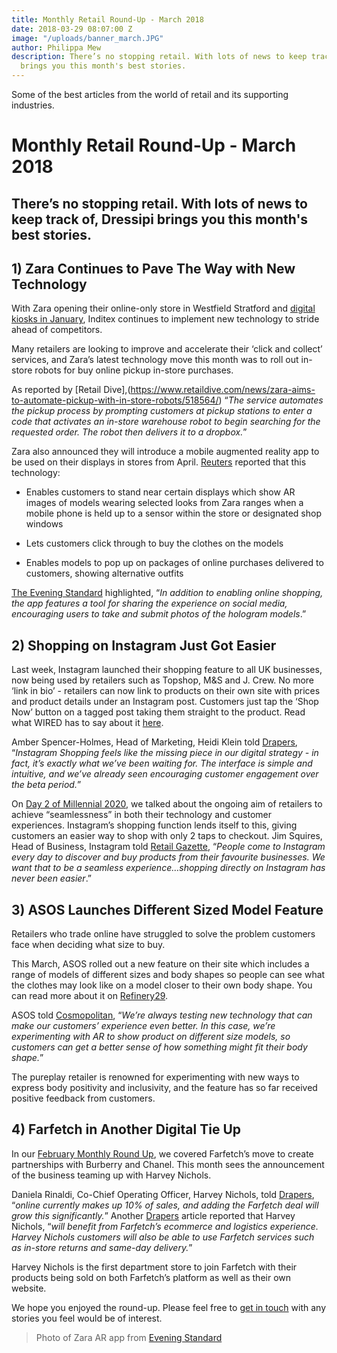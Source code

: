 ```yaml
---
title: Monthly Retail Round-Up - March 2018
date: 2018-03-29 08:07:00 Z
image: "/uploads/banner_march.JPG"
author: Philippa Mew
description: There’s no stopping retail. With lots of news to keep track of, Dressipi
  brings you this month's best stories.
---
```


Some of the best articles from the world of retail and its supporting industries.

# Monthly Retail Round-Up - March 2018

## There’s no stopping retail. With lots of news to keep track of, Dressipi brings you this month's best stories.


## 1) Zara Continues to Pave The Way with New Technology

With Zara opening their online-only store in Westfield Stratford and [digital kiosks in January](https://dressipi.com/blog/zaras-self-service-check-out-highlights-a-stronger-focus-on-creating-better-in-store-customer-experiences/), Inditex continues to implement new technology to stride ahead of competitors. 

Many retailers are looking to improve and accelerate their ‘click and collect’ services, and Zara’s latest technology move this month was to roll out in-store robots for buy online pickup in-store purchases. 

As reported by [Retail Dive],(https://www.retaildive.com/news/zara-aims-to-automate-pickup-with-in-store-robots/518564/) “*The service automates the pickup process by prompting customers at pickup stations to enter a code that activates an in-store warehouse robot to begin searching for the requested order. The robot then delivers it to a dropbox.*”

Zara also announced they will introduce a mobile augmented reality app to be used on their displays in stores from April. [Reuters](https://www.reuters.com/article/us-inditex-zara-technology/zara-to-lure-millennials-with-augmented-reality-displays-idUSKCN1GP2TC) reported that this technology:

* Enables customers to stand near certain displays which show AR images of models wearing selected looks from Zara ranges when a mobile phone is held up to a sensor within the store or designated shop windows

* Lets customers click through to buy the clothes on the models

* Enables models to pop up on packages of online purchases delivered to customers, showing alternative outfits

[The Evening Standard](https://www.standard.co.uk/fashion/zara-to-launch-an-augmented-reality-app-in-its-stores-a3789441.html) highlighted, “*In addition to enabling online shopping, the app features a tool for sharing the experience on social media, encouraging users to take and submit photos of the hologram models*.”


## 2) Shopping on Instagram Just Got Easier

Last week, Instagram launched their shopping feature to all UK businesses, now being used by retailers such as Topshop, M&S and J. Crew. No more ‘link in bio’ - retailers can now link to products on their own site with prices and product details under an Instagram post. Customers just tap the ‘Shop Now’ button on a tagged post taking them straight to the product. Read what WIRED has to say about it [here](http://www.wired.co.uk/article/instagram-shopping-business-tool-launch).

Amber Spencer-Holmes, Head of Marketing, Heidi Klein told [Drapers](https://www.drapersonline.com/7029596.article?utm_source=newsletter&utm_medium=email&utm_campaign=DR_EditorialNewsletters.Reg:%20Send%20-%20The%20Weekend%20Read&mkt_tok=eyJpIjoiWTJFM1pXWTNZMlExT1dZMCIsInQiOiJ0T2lZeXRhd1wvaUVqWDZDdlZTbDBmOEtFbUwyNWRhbGtBbGNtWXEzQkxkYTQ5clZmWmhVdUNRT3NYSWRKcmNGdW1RT0s1cE5LVUtLOTU2a1wvb1NuMDZjb3hiblVLXC83UEtcL25rKzkzYkNpN1wvVnR3YzV3YW5tQlZCYVIyUXFqdmdVIn0%3D), “*Instagram Shopping feels like the missing piece in our digital strategy - in fact, it’s exactly what we’ve been waiting for. The interface is simple and intuitive, and we’ve already seen encouraging customer engagement over the beta period.*”

On [Day 2 of Millennial 2020](https://dressipi.com/blog/millennial-2020-europe-summit-day-2/), we talked about the ongoing aim of retailers to achieve “seamlessness” in both their technology and customer experiences. Instagram’s shopping function lends itself to this, giving customers an easier way to shop with only 2 taps to checkout. Jim Squires, Head of Business, Instagram told [Retail Gazette](https://www.retailgazette.co.uk/blog/2018/03/shopping-instagram-uk-launched/), “*People come to Instagram every day to discover and buy products from their favourite businesses. We want that to be a seamless experience…shopping directly on Instagram has never been easier*.”


## 3) ASOS Launches Different Sized Model Feature

Retailers who trade online have struggled to solve the problem customers face when deciding what size to buy.

This March, ASOS rolled out a new feature on their site which includes a range of models of different sizes and body shapes so people can see what the clothes may look like on a model closer to their own body shape. You can read more about it on [Refinery29](https://www.refinery29.uk/2018/03/194407/asos-clothes-different-size-models).

ASOS told [Cosmopolitan](https://www.cosmopolitan.com/uk/fashion/style/a19559661/asos-same-clothes-on-different-size-models/), “*We’re always testing new technology that can make our customers’ experience even better. In this case, we’re experimenting with AR to show product on different size models, so customers can get a better sense of how something might fit their body shape.*”

The pureplay retailer is renowned for experimenting with new ways to express body positivity and inclusivity, and the feature has so far received positive feedback from customers. 


## 4) Farfetch in Another Digital Tie Up

In our [February Monthly Round Up](https://dressipi.com/blog/monthly-retail-round-up-february-2018/), we covered Farfetch’s move to create partnerships with Burberry and Chanel. This month sees the announcement of the business teaming up with Harvey Nichols. 

Daniela Rinaldi, Co-Chief Operating Officer, Harvey Nichols, told [Drapers](https://www.drapersonline.com/7029612.article?utm_source=newsletter&utm_medium=email&utm_campaign=DR_EditorialNewsletters.Reg:%20Send%20-%20Daily%20News&mkt_tok=eyJpIjoiWkRobU56ZzBNV0ZpTkdGaiIsInQiOiJoSng3WGlHVEpDc2xyT29MY3J1TjVaeEJUVTBkS0EweUJTWjFuUXdROThwXC9tV1BzdFwvbWMzcTVVM2pKczZORDVhYndKakFBaGdyU1NSWlNiaUx0QTlja2VGRVlUTG1YazNSSnJZZDRnQ1VrTXNlYkV4VnBLdVd6dEp5YTJmU2YrIn0%3D), “*online currently makes up 10% of sales, and adding the Farfetch deal will grow this significantly.*” Another [Drapers](https://www.drapersonline.com/7029467.article?utm_source=newsletter&utm_medium=email&utm_campaign=DR_EditorialNewsletters.Reg:%20Send%20-%20Daily%20News&mkt_tok=eyJpIjoiTjJVM01qQTJaVEl3TXpNNSIsInQiOiJVc2FRZlFKdFhWcEhlTzBObkVzNEVRK1BTSFZRYmJGbkkzeVllWXZTUFhRNEdSYnd2bCt2OEFTaCtBSUVGWWhCbnhHMzczRVh5ME9xQVlnS2dmeWlzRXVIZVllbWM0KzlzamJYOUdrWURJNFZpSVdkTCtKTUFzdE95WXBtRHhYQyJ9) article reported that Harvey Nichols, “*will benefit from Farfetch’s ecommerce and logistics experience. Harvey Nichols customers will also be able to use Farfetch services such as in-store returns and same-day delivery.*” 

Harvey Nichols is the first department store to join Farfetch with their products being sold on both Farfetch’s platform as well as their own website.


We hope you enjoyed the round-up. Please feel free to [get in touch](https://dressipi.com/contact/) with any stories you feel would be of interest. 

>Photo of Zara AR app from [Evening Standard](https://www.standard.co.uk/fashion/zara-to-launch-an-augmented-reality-app-in-its-stores-a3789441.html)